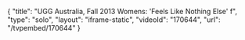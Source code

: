 {
    "title": "UGG Australia, Fall 2013 Womens: 'Feels Like Nothing Else' f",
    "type": "solo",
    "layout": "iframe-static",
    "videoId": "170644",
    "url": "\/tvpembed\/170644"
}